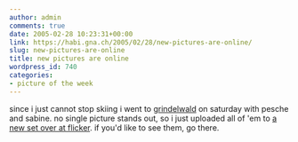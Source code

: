 ```yaml
---
author: admin
comments: true
date: 2005-02-28 10:23:31+00:00
link: https://habi.gna.ch/2005/02/28/new-pictures-are-online/
slug: new-pictures-are-online
title: new pictures are online
wordpress_id: 740
categories:
- picture of the week
---
```



since i just cannot stop skiing i went to [grindelwald](http://www.grindelwald.com/winter-de.php?frameset=8) on saturday with pesche and sabine. no single picture stands out, so i just uploaded all of 'em to [a new set over at flicker](https://www.flickr.com/photos/habi/sets/140552/). if you'd like to see them, go there.

